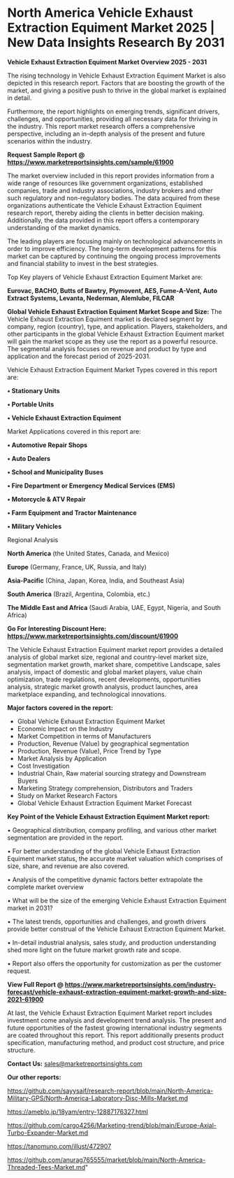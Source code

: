 # North America Vehicle Exhaust Extraction Equiment Market 2025 | New Data Insights Research By 2031

<Strong> Vehicle Exhaust Extraction Equiment Market Overview 2025 - 2031</strong>

The rising technology in Vehicle Exhaust Extraction Equiment Market is also depicted in this research report. Factors that are boosting the growth of the market, and giving a positive push to thrive in the global market is explained in detail.

Furthermore, the report highlights on emerging trends, significant drivers, challenges, and opportunities, providing all necessary data for thriving in the industry. This report market research offers a comprehensive perspective, including an in-depth analysis of the present and future scenarios within the industry.

<strong>Request Sample Report @ <a href=https://www.marketreportsinsights.com/sample/61900>https://www.marketreportsinsights.com/sample/61900</a></strong>

The market overview included in this report provides information from a wide range of resources like government organizations, established companies, trade and industry associations, industry brokers and other such regulatory and non-regulatory bodies. The data acquired from these organizations authenticate the Vehicle Exhaust Extraction Equiment research report, thereby aiding the clients in better decision making. Additionally, the data provided in this report offers a contemporary understanding of the market dynamics.

The leading players are focusing mainly on technological advancements in order to improve efficiency. The long-term development patterns for this market can be captured by continuing the ongoing process improvements and financial stability to invest in the best strategies.

Top Key players of Vehicle Exhaust Extraction Equiment Market are:

<strong>Eurovac, BACHO, Butts of Bawtry, Plymovent, AES, Fume-A-Vent, Auto Extract Systems, Levanta, Nederman, Alemlube, FILCAR</strong>

<strong><b>Global Vehicle Exhaust Extraction Equiment Market Scope and Size:</b></strong>
The Vehicle Exhaust Extraction Equiment market is declared segment by company, region (country), type, and application. Players, stakeholders, and other participants in the global Vehicle Exhaust Extraction Equiment market will gain the market scope as they use the report as a powerful resource. The segmental analysis focuses on revenue and product by type and application and the forecast period of 2025-2031.

Vehicle Exhaust Extraction Equiment Market Types covered in this report are:

<strong>• Stationary Units

• Portable Units

• Vehicle Exhaust Extraction Equiment</strong>

Market Applications covered in this report are:

<strong>• Automotive Repair Shops

• Auto Dealers

• School and Municipality Buses

• Fire Department or Emergency Medical Services (EMS)

• Motorcycle & ATV Repair

• Farm Equipment and Tractor Maintenance

• Military Vehicles</strong> 

Regional Analysis

<strong>North America</strong> (the United States, Canada, and Mexico)

<strong>Europe</strong> (Germany, France, UK, Russia, and Italy)

<strong>Asia-Pacific</strong> (China, Japan, Korea, India, and Southeast Asia)

<strong>South America</strong> (Brazil, Argentina, Colombia, etc.)

<strong>The Middle East and Africa</strong> (Saudi Arabia, UAE, Egypt, Nigeria, and South Africa)

<strong>Go For Interesting Discount Here: <a href=https://www.marketreportsinsights.com/discount/61900>https://www.marketreportsinsights.com/discount/61900</a></strong>

The Vehicle Exhaust Extraction Equiment market report provides a detailed analysis of global market size, regional and country-level market size, segmentation market growth, market share, competitive Landscape, sales analysis, impact of domestic and global market players, value chain optimization, trade regulations, recent developments, opportunities analysis, strategic market growth analysis, product launches, area marketplace expanding, and technological innovations.

<strong><b>Major factors covered in the report:</b></strong>
<ul>
  <li>Global Vehicle Exhaust Extraction Equiment Market </li>
  <li>Economic Impact on the Industry</li>
  <li>Market Competition in terms of Manufacturers</li>
  <li>Production, Revenue (Value) by geographical segmentation</li>
  <li>Production, Revenue (Value), Price Trend by Type</li>
  <li>Market Analysis by Application</li>
  <li>Cost Investigation</li>
  <li>Industrial Chain, Raw material sourcing strategy and Downstream Buyers</li>
  <li>Marketing Strategy comprehension, Distributors and Traders</li>
  <li>Study on Market Research Factors</li>
  <li>Global Vehicle Exhaust Extraction Equiment Market Forecast</li>
</ul>

<strong><b>Key Point of the Vehicle Exhaust Extraction Equiment Market report:</b></strong>

• Geographical distribution, company profiling, and various other market segmentation are provided in the report.

• For better understanding of the global Vehicle Exhaust Extraction Equiment market status, the accurate market valuation which comprises of size, share, and revenue are also covered.

• Analysis of the competitive dynamic factors better extrapolate the complete market overview

• What will be the size of the emerging Vehicle Exhaust Extraction Equiment market in 2031?

• The latest trends, opportunities and challenges, and growth drivers provide better construal of the Vehicle Exhaust Extraction Equiment Market.

• In-detail industrial analysis, sales study, and production understanding shed more light on the future market growth rate and scope.

• Report also offers the opportunity for customization as per the customer request.

<strong><b>View Full Report @ <a href=https://www.marketreportsinsights.com/industry-forecast/vehicle-exhaust-extraction-equiment-market-growth-and-size-2021-61900>https://www.marketreportsinsights.com/industry-forecast/vehicle-exhaust-extraction-equiment-market-growth-and-size-2021-61900</a></b></strong>


At last, the Vehicle Exhaust Extraction Equiment Market report includes investment come analysis and development trend analysis. The present and future opportunities of the fastest growing international industry segments are coated throughout this report. This report additionally presents product specification, manufacturing method, and product cost structure, and price structure.

<strong>Contact Us:</strong>
sales@marketreportsinsights.com

<strong>Our other reports:</strong>

<a href=https://github.com/sayysaif/research-report/blob/main/North-America-Military-GPS/North-America-Laboratory-Disc-Mills-Market.md>https://github.com/sayysaif/research-report/blob/main/North-America-Military-GPS/North-America-Laboratory-Disc-Mills-Market.md</a>

<a href=https://ameblo.jp/18yam/entry-12887176327.html>https://ameblo.jp/18yam/entry-12887176327.html</a>

<a href=https://github.com/cargo4256/Marketing-trend/blob/main/Europe-Axial-Turbo-Expander-Market.md>https://github.com/cargo4256/Marketing-trend/blob/main/Europe-Axial-Turbo-Expander-Market.md</a>

<a href=https://tanomuno.com/illust/472907>https://tanomuno.com/illust/472907</a>

<a href=https://github.com/anurag765555/market/blob/main/North-America-Threaded-Tees-Market.md>https://github.com/anurag765555/market/blob/main/North-America-Threaded-Tees-Market.md</a>"

